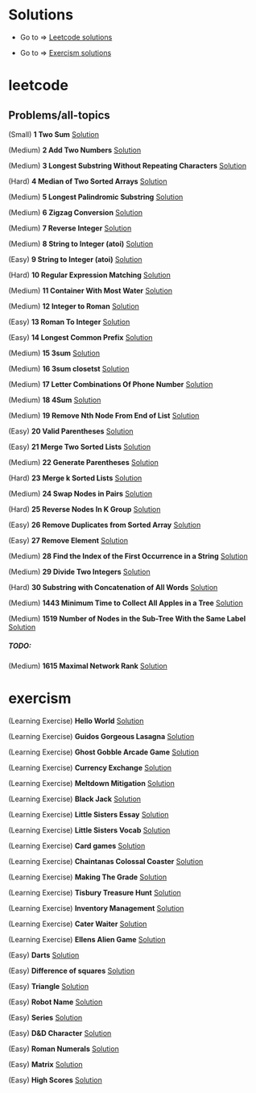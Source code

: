 # Solutions

- Go to => [Leetcode solutions](#leetcode)

- Go to => [Exercism solutions](#exercism)

# leetcode

## Problems/all-topics

(Small) **1 Two Sum** [Solution](https://github.com/FedericoBruzzone/leetcode/blob/main/leetcode/problems/all_topics/001_two_sum.py)

(Medium) **2 Add Two Numbers** [Solution](https://github.com/FedericoBruzzone/leetcode/blob/main/leetcode/problems/all_topics/0002_add_two_numbers.py)

(Medium) **3 Longest Substring Without Repeating Characters** [Solution](https://github.com/FedericoBruzzone/leetcode/blob/main/leetcode/problems/all_topics/0003_longest_substring_without_repeating_characters.py)

(Hard) **4 Median of Two Sorted Arrays** [Solution](https://github.com/FedericoBruzzone/leetcode/blob/main/leetcode/problems/all_topics/0004_median_of_two_sorted_array.py)

(Medium) **5 Longest Palindromic Substring** [Solution](https://github.com/FedericoBruzzone/leetcode/blob/main/leetcode/problems/all_topics/0005_longest_palidromic_substring.py)

(Medium) **6 Zigzag Conversion** [Solution](https://github.com/FedericoBruzzone/leetcode/blob/main/leetcode/problems/all_topics/0006_zigzag_conversion.py)

(Medium) **7 Reverse Integer** [Solution](https://github.com/FedericoBruzzone/leetcode/blob/main/leetcode/problems/all_topics/0007_reverse_integer.py)

(Medium) **8 String to Integer (atoi)** [Solution](https://github.com/FedericoBruzzone/leetcode/blob/main/leetcode/problems/all_topics/0008_string_to_integer.py)

(Easy) **9 String to Integer (atoi)** [Solution](https://github.com/FedericoBruzzone/leetcode/blob/main/leetcode/problems/all_topics/009_palindrome_number.py)

(Hard) **10 Regular Expression Matching** [Solution](https://github.com/FedericoBruzzone/leetcode/blob/main/leetcode/problems/all_topics/0010_regular_expression_matching.py)

(Medium) **11 Container With Most Water** [Solution](https://github.com/FedericoBruzzone/leetcode/blob/main/leetcode/problems/all_topics/0011_container_with_most_water.py)

(Medium) **12 Integer to Roman** [Solution](https://github.com/FedericoBruzzone/leetcode/blob/main/leetcode/problems/all_topics/0012_integer_to_roman.py)

(Easy) **13 Roman To Integer** [Solution](https://github.com/FedericoBruzzone/leetcode/blob/main/leetcode/problems/all_topics/0013_roman_to_integer.py)

(Easy) **14 Longest Common Prefix** [Solution](https://github.com/FedericoBruzzone/leetcode/blob/main/leetcode/problems/all_topics/0014_longest_common_prefix.py)

(Medium) **15 3sum** [Solution](https://github.com/FedericoBruzzone/leetcode/blob/main/leetcode/problems/all_topics/0015_3sum.py)

(Medium) **16 3sum closetst** [Solution](https://github.com/FedericoBruzzone/leetcode/blob/main/leetcode/problems/all_topics/0016_3sum_closest.py)

(Medium) **17 Letter Combinations Of Phone Number** [Solution](https://github.com/FedericoBruzzone/leetcode/blob/main/leetcode/problems/all_topics/0017_letter_combinations_of_phone_number.py)

(Medium) **18 4Sum** [Solution](https://github.com/FedericoBruzzone/leetcode/blob/main/leetcode/problems/all_topics/0018_4sum.py)

(Medium) **19 Remove Nth Node From End of List** [Solution](https://github.com/FedericoBruzzone/leetcode/blob/main/leetcode/problems/all_topics/0019_remove_nth_node_from_end_of_list.py)

(Easy) **20 Valid Parentheses** [Solution](https://github.com/FedericoBruzzone/leetcode/blob/main/leetcode/problems/all_topics/0020_valid_parentheses.py)

(Easy) **21 Merge Two Sorted Lists** [Solution](https://github.com/FedericoBruzzone/leetcode/blob/main/leetcode/problems/all_topics/0021_merge_two_sorted_lists.py)

(Medium) **22 Generate Parentheses** [Solution](https://github.com/FedericoBruzzone/leetcode/blob/main/leetcode/problems/all_topics/0022_generate_parentheses.py)

(Hard) **23 Merge k Sorted Lists** [Solution](https://github.com/FedericoBruzzone/leetcode/blob/main/leetcode/problems/all_topics/0023_merge_k_sorted_lists.py)

(Medium) **24 Swap Nodes in Pairs** [Solution](https://github.com/FedericoBruzzone/leetcode/blob/main/leetcode/problems/all_topics/0024_swap_nodes_in_pairs.py)

(Hard) **25 Reverse Nodes In K Group** [Solution](https://github.com/FedericoBruzzone/leetcode/blob/main/leetcode/problems/all_topics/0025_reverse_nodes_in_k_group.py)

(Easy) **26 Remove Duplicates from Sorted Array** [Solution](https://github.com/FedericoBruzzone/leetcode/blob/main/leetcode/problems/all_topics/0026_remove_duplicates_from_sorted_array.py)

(Easy) **27 Remove Element** [Solution](https://github.com/FedericoBruzzone/leetcode/blob/main/leetcode/problems/all_topics/0027_remove_element.py)

(Medium) **28 Find the Index of the First Occurrence in a String** [Solution](https://github.com/FedericoBruzzone/leetcode/blob/main/leetcode/problems/all_topics/0028_find_the_index_of_the_first_occurrence_in_a_string.py)

(Medium) **29 Divide Two Integers** [Solution](https://github.com/FedericoBruzzone/leetcode/blob/main/leetcode/problems/all_topics/0029_divide_two_integers.py)

(Hard) **30 Substring with Concatenation of All Words** [Solution](https://github.com/FedericoBruzzone/leetcode/blob/main/leetcode/problems/all_topics/0030_substring_with_concatenation_of_all_words.py)

(Medium) **1443 Minimum Time to Collect All Apples in a Tree** [Solution](https://github.com/FedericoBruzzone/leetcode/blob/main/leetcode/problems/all_topics/1443_minimum_time_to_collect_all_apples_in_a_tree.py)

(Medium) **1519 Number of Nodes in the Sub-Tree With the Same Label** [Solution](https://github.com/FedericoBruzzone/leetcode/blob/main/leetcode/problems/all_topics/1519_number_of_nodes_in_the_sub_tree_with_the_same_label.py)

##### TODO:

(Medium) **1615 Maximal Network Rank** [Solution](https://github.com/FedericoBruzzone/leetcode/blob/main/leetcode/problems/all_topics/1615_maximal_network_rank.py)

# exercism

(Learning Exercise) **Hello World** [Solution](https://github.com/FedericoBruzzone/leetcode-exercism/tree/main/exercism/tracks/python/hello-world/hello_world.py)

(Learning Exercise) **Guidos Gorgeous Lasagna** [Solution](https://github.com/FedericoBruzzone/leetcode-exercism/tree/main/exercism/tracks/python/guidos-gorgeous-lasagna/lasagna.py)

(Learning Exercise) **Ghost Gobble Arcade Game** [Solution](https://github.com/FedericoBruzzone/leetcode-exercism/tree/main/exercism/tracks/python/ghost-gobble-arcade-game/arcade_game.py)

(Learning Exercise) **Currency Exchange** [Solution](https://github.com/FedericoBruzzone/leetcode-exercism/tree/main/exercism/tracks/python/currency-exchange/exchange.py)

(Learning Exercise) **Meltdown Mitigation** [Solution](https://github.com/FedericoBruzzone/leetcode-exercism/tree/main/exercism/tracks/python/meltdown-mitigation/conditionals.py)

(Learning Exercise) **Black Jack** [Solution](https://github.com/FedericoBruzzone/leetcode-exercism/tree/main/exercism/tracks/python/black-jack/black_jack.py)

(Learning Exercise) **Little Sisters Essay** [Solution](https://github.com/FedericoBruzzone/leetcode-exercism/tree/main/exercism/tracks/python/little-sisters-essay/string_methods.py)

(Learning Exercise) **Little Sisters Vocab** [Solution](https://github.com/FedericoBruzzone/leetcode-exercism/tree/main/exercism/tracks/python/little-sisters-vocab/strings.py)

(Learning Exercise) **Card games** [Solution](https://github.com/FedericoBruzzone/leetcode-exercism/tree/main/exercism/tracks/python/card-games/lists.py)

(Learning Exercise) **Chaintanas Colossal Coaster** [Solution](https://github.com/FedericoBruzzone/leetcode-exercism/tree/main/exercism/tracks/python/chaitanas-colossal-coaster/list_methods.py)

(Learning Exercise) **Making The Grade** [Solution](https://github.com/FedericoBruzzone/leetcode-exercism/tree/main/exercism/tracks/python/making-the-grade/loops.py)

(Learning Exercise) **Tisbury Treasure Hunt** [Solution](https://github.com/FedericoBruzzone/leetcode-exercism/tree/main/exercism/tracks/python/tisbury-treasure-hunt/tuples.py)

(Learning Exercise) **Inventory Management** [Solution](https://github.com/FedericoBruzzone/leetcode-exercism/tree/main/exercism/tracks/python/inventory-management/dicts.py)

(Learning Exercise) **Cater Waiter** [Solution](https://github.com/FedericoBruzzone/leetcode-exercism/tree/main/exercism/tracks/python/cater-waiter/sets.py)

(Learning Exercise) **Ellens Alien Game** [Solution](https://github.com/FedericoBruzzone/leetcode-exercism/tree/main/exercism/tracks/python/ellens-alien-game/classes.py)

(Easy) **Darts** [Solution](https://github.com/FedericoBruzzone/leetcode-exercism/tree/main/exercism/tracks/python/darts/darts.py)

(Easy) **Difference of squares** [Solution](https://github.com/FedericoBruzzone/leetcode-exercism/tree/main/exercism/tracks/python/difference-of-squares/difference_of_squares.py)

(Easy) **Triangle**
[Solution](https://github.com/FedericoBruzzone/leetcode-exercism/tree/main/exercism/tracks/python/triangle/triangle.py)

(Easy) **Robot Name** [Solution](https://github.com/FedericoBruzzone/leetcode-exercism/tree/main/exercism/tracks/python/robot-name/robot_name.py)

(Easy) **Series** [Solution](https://github.com/FedericoBruzzone/leetcode-exercism/tree/main/exercism/tracks/python/series/series.py)

(Easy) **D&D Character** [Solution](https://github.com/FedericoBruzzone/leetcode-exercism/tree/main/exercism/tracks/python/dnd-character/dnd_character.py)

(Easy) **Roman Numerals** [Solution](https://github.com/FedericoBruzzone/leetcode-exercism/tree/main/exercism/tracks/python/roman-numerals/roman_numerals.py)

(Easy) **Matrix** [Solution](https://github.com/FedericoBruzzone/leetcode-exercism/tree/main/exercism/tracks/python/matrix/matrix.py)

(Easy) **High Scores** [Solution](https://github.com/FedericoBruzzone/leetcode-exercism/tree/main/exercism/tracks/python/high-scores/high_scores.py)
